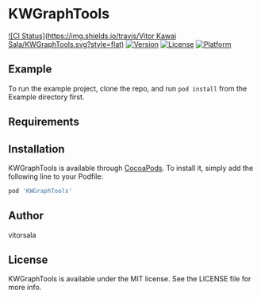 # KWGraphTools

[![CI Status](https://img.shields.io/travis/Vitor Kawai Sala/KWGraphTools.svg?style=flat)](https://travis-ci.org/vitorsala/KWGraphTools)
[![Version](https://img.shields.io/cocoapods/v/KWGraphTools.svg?style=flat)](https://cocoapods.org/pods/KWGraphTools)
[![License](https://img.shields.io/cocoapods/l/KWGraphTools.svg?style=flat)](https://cocoapods.org/pods/KWGraphTools)
[![Platform](https://img.shields.io/cocoapods/p/KWGraphTools.svg?style=flat)](https://cocoapods.org/pods/KWGraphTools)

## Example

To run the example project, clone the repo, and run `pod install` from the Example directory first.

## Requirements

## Installation

KWGraphTools is available through [CocoaPods](https://cocoapods.org). To install
it, simply add the following line to your Podfile:

```ruby
pod 'KWGraphTools'
```

## Author

vitorsala

## License

KWGraphTools is available under the MIT license. See the LICENSE file for more info.
